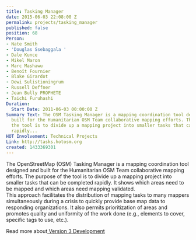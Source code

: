 ```yaml
---
title: Tasking Manager
date: 2015-06-03 22:08:00 Z
permalink: projects/tasking_manager
published: false
position: 68
Person:
- Nate Smith
- 'Douglas Ssebaggala '
- Dale Kunce
- Mikel Maron
- Marc Mashawu
- Benoît Fournier
- Blake Girardot
- Dewi Sulistioningrum
- Russell Deffner
- Jean Bully PROPHETE
- Taichi Furuhashi
Duration:
  Start Date: 2011-06-03 00:00:00 Z
Summary Text: The OSM Tasking Manager is a mapping coordination tool designed and
  built for the Humanitarian OSM Team collaborative mapping efforts. The purpose of
  the tool is to divide up a mapping project into smaller tasks that can be completed
  rapidly...
HOT Involvement: Technical Projects
Link: http://tasks.hotosm.org
created: 1433369301
---
```


<p>The OpenStreetMap (OSM) Tasking Manager is a mapping coordination tool designed and built for the Humanitarian OSM Team collaborative mapping efforts. The purpose of the tool is to divide up a mapping project into smaller tasks that can be completed rapidly. It shows which areas need to be mapped and which areas need mapping validated.<br>This approach facilitates the distribution of mapping tasks to many mappers simultaneously during a crisis to quickly provide base map data to responding organizations. It also permits prioritization of areas and promotes quality and uniformity of the work done (e.g., elements to cover, specific tags to use, etc.).</p><p>Read more about<a href="https://www.hotosm.org/projects/osm_tasking_manager_30_development"> Version 3 Development</a></p>
